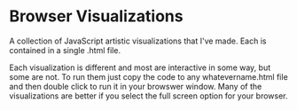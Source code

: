 # Browser Visualizations
A collection of JavaScript artistic visualizations that I've made. Each is contained in a single .html file.

Each visualization is different and most are interactive in some way, but some are not. To run them just copy the code to any whatevername.html file and then double click to run it in your browswer window. Many of the visualizations are better if you select the full screen option for your browser. 
